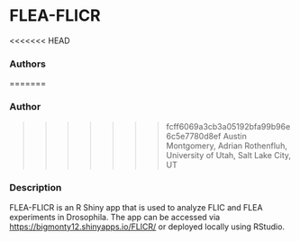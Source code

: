 # FLEA-FLICR
<<<<<<< HEAD
### Authors
=======
### Author
>>>>>>> fcff6069a3cb3a05192bfa99b96e6c5e7780d8ef
Austin Montgomery, Adrian Rothenfluh, University of Utah, Salt Lake City, UT
### Description
FLEA-FLICR is an R Shiny app that is used to analyze FLIC and FLEA experiments in Drosophila. The app can be accessed via https://bigmonty12.shinyapps.io/FLICR/ or deployed locally using RStudio. 
